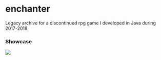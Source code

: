# enchanter
Legacy archive for a discontinued rpg game I developed in Java during 2017-2018

### Showcase
<img src="./demo.gif"/>
